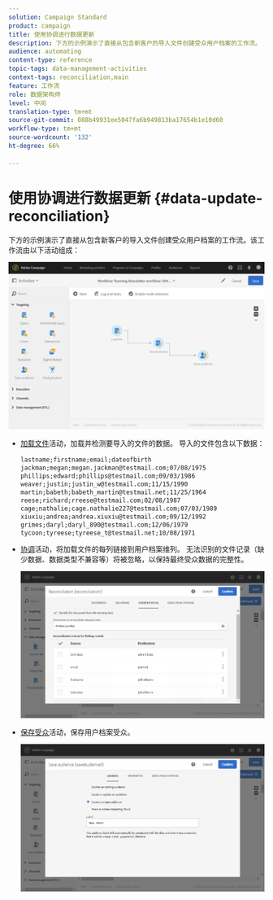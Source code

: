 ```yaml
---
solution: Campaign Standard
product: campaign
title: 使用协调进行数据更新
description: 下方的示例演示了直接从包含新客户的导入文件创建受众用户档案的工作流。
audience: automating
content-type: reference
topic-tags: data-management-activities
context-tags: reconciliation,main
feature: 工作流
role: 数据架构师
level: 中间
translation-type: tm+mt
source-git-commit: 088b49931ee5047fa6b949813ba17654b1e10d60
workflow-type: tm+mt
source-wordcount: '132'
ht-degree: 66%

---
```



# 使用协调进行数据更新 {#data-update-reconciliation}

下方的示例演示了直接从包含新客户的导入文件创建受众用户档案的工作流。该工作流由以下活动组成：

![](assets/identification_example2.png)

* [加载文件](../../automating/using/load-file.md)活动，加载并检测要导入的文件的数据。 导入的文件包含以下数据：

   ```
   lastname;firstname;email;dateofbirth
   jackman;megan;megan.jackman@testmail.com;07/08/1975
   phillips;edward;phillips@testmail.com;09/03/1986
   weaver;justin;justin_w@testmail.com;11/15/1990
   martin;babeth;babeth_martin@testmail.net;11/25/1964
   reese;richard;rreese@testmail.com;02/08/1987
   cage;nathalie;cage.nathalie227@testmail.com;07/03/1989
   xiuxiu;andrea;andrea.xiuxiu@testmail.com;09/12/1992
   grimes;daryl;daryl_890@testmail.com;12/06/1979
   tycoon;tyreese;tyreese_t@testmail.net;10/08/1971
   ```

* [协调](../../automating/using/reconciliation.md)活动，将加载文件的每列链接到用户档案维列。 无法识别的文件记录（缺少数据、数据类型不兼容等）将被忽略，以保持最终受众数据的完整性。

   ![](assets/identification_example1.png)

* [保存受众](../../automating/using/save-audience.md)活动，保存用户档案受众。

   ![](assets/identification_example3.png)
